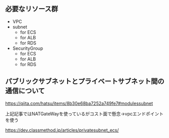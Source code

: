 ## 必要なリソース群

- VPC
- subnet
  - for ECS
  - for ALB
  - for RDS
- SecurityGroup
  - for ECS
  - for ALB
  - for RDS


## パブリックサブネットとプライベートサブネット間の通信について

https://qiita.com/hatsu/items/8b30e68ba7252a749fe7#modulessubnet

上記記事ではNATGateWayを使っているがコスト面で懸念→vpcエンドポイントを使う

https://dev.classmethod.jp/articles/privatesubnet_ecs/

